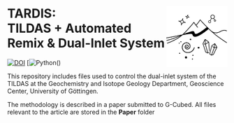 # TARDIS: <img src="images/GZG_logo_white.png" align="right" width="140"/> <br/> TILDAS + Automated Remix & Dual-Inlet System

[![DOI](https://zenodo.org/badge/DOI/10.5281/zenodo.3784963.svg)](https://doi.org/10.5281/zenodo.3784963)
[![Python](https://img.shields.io/badge/Python-3.7-success)()

This repository includes files used to control the dual-inlet system of the TILDAS at the Geochemistry and Isotope Geology Department, Geoscience Center, University of Göttingen.

The methodology is described in a paper submitted to G-Cubed. All files relevant to the article are stored in the **Paper** folder